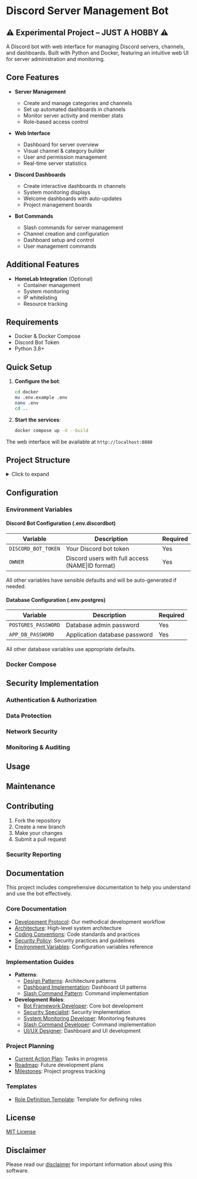# Discord Server Management Bot
## ⚠️ Experimental Project – JUST A HOBBY ⚠️

A Discord bot with web interface for managing Discord servers, channels, and dashboards. Built with Python and Docker, featuring an intuitive web UI for server administration and monitoring.

## Core Features

- **Server Management**
  - Create and manage categories and channels
  - Set up automated dashboards in channels
  - Monitor server activity and member stats
  - Role-based access control

- **Web Interface**
  - Dashboard for server overview
  - Visual channel & category builder
  - User and permission management
  - Real-time server statistics

- **Discord Dashboards**
  - Create interactive dashboards in channels
  - System monitoring displays
  - Welcome dashboards with auto-updates
  - Project management boards

- **Bot Commands**
  - Slash commands for server management
  - Channel creation and configuration
  - Dashboard setup and control
  - User management commands

## Additional Features

- **HomeLab Integration** (Optional)
  - Container management
  - System monitoring
  - IP whitelisting
  - Resource tracking

## Requirements

- Docker & Docker Compose
- Discord Bot Token
- Python 3.8+

## Quick Setup

1. **Configure the bot**:
   ```bash
   cd docker
   mv .env.example .env
   nano .env
   cd ..
   ```

2. **Start the services**:
   ```bash
   docker compose up -d --build
   ```

The web interface will be available at `http://localhost:8080`

## Project Structure

<details>
<summary>Click to expand</summary>

```plaintext
├── app/                    # Main application directory
│   ├── bot/               # Discord bot implementation
│   ├── postgres/          # Database related files
│   ├── tracker/           # IP tracking service
│   └── web/              # Web interface components
├── compose/               # Docker compose and environment files
│   ├── docker-compose.yml
│   ├── env.discordbot.example
│   ├── .env.postgres.example
│   └── init-db.sh
├── utils/                 # Utility scripts and tools
│   ├── python-shell.nix
│   ├── test_server.py
│   ├── test_server.sh
│   └── update_local.sh
└── SECURITY.md           # Security documentation
```
</details>

## Configuration

### Environment Variables

#### Discord Bot Configuration (.env.discordbot)

| Variable | Description | Required |
|----------|-------------|----------|
| `DISCORD_BOT_TOKEN` | Your Discord bot token | Yes |
| `OWNER` | Discord users with full access (NAME\|ID format) | Yes |

All other variables have sensible defaults and will be auto-generated if needed.

#### Database Configuration (.env.postgres)

| Variable | Description | Required |
|----------|-------------|----------|
| `POSTGRES_PASSWORD` | Database admin password | Yes |
| `APP_DB_PASSWORD` | Application database password | Yes |

All other database variables use appropriate defaults.

### Docker Compose


## Security Implementation

### Authentication & Authorization



### Data Protection



### Network Security



### Monitoring & Auditing



## Usage

## Maintenance

## Contributing

1. Fork the repository
2. Create a new branch
3. Make your changes
4. Submit a pull request

### Security Reporting

## Documentation

This project includes comprehensive documentation to help you understand and use the bot effectively.

### Core Documentation
- [Development Protocol](docs/core/PROTOCOL.md): Our methodical development workflow
- [Architecture](docs/core/ARCHITECTURE.md): High-level system architecture
- [Coding Conventions](docs/core/CONVENTIONS.md): Code standards and practices
- [Security Policy](docs/core/SECURITY_POLICY.md): Security practices and guidelines
- [Environment Variables](docs/core/VARIABLES.md): Configuration variables reference

### Implementation Guides
- **Patterns**:
  - [Design Patterns](docs/development/patterns/DESIGN_PATTERN.md): Architecture patterns
  - [Dashboard Implementation](docs/development/patterns/DASHBOARD_PATTERN.md): Dashboard UI patterns
  - [Slash Command Pattern](docs/development/patterns/SLASHCOMMAND_PATTERN.md): Command implementation
- **Development Roles**:
  - [Bot Framework Developer](docs/development/roles/BOT_FRAMEWORK_DEVELOPER.md): Core bot development
  - [Security Specialist](docs/development/roles/SECURITY_SPECIALIST.md): Security implementation
  - [System Monitoring Developer](docs/development/roles/SYSTEM_MONITORING_DEVELOPER.py): Monitoring features
  - [Slash Command Developer](docs/development/roles/SLASH_COMMAND_DEVELOPER.py): Command implementation
  - [UI/UX Designer](docs/development/roles/UI_UX_DESIGNER.py): Dashboard and UI development

### Project Planning
- [Current Action Plan](docs/planning/ACTION_PLAN.md): Tasks in progress
- [Roadmap](docs/planning/ROADMAP.md): Future development plans
- [Milestones](docs/planning/MILESTONES.md): Project progress tracking

### Templates
- [Role Definition Template](docs/development/template/ROLE_DEFINITION.md): Template for defining roles

## License

[MIT License](LICENSE)

## Disclaimer

Please read our [disclaimer](DISCLAIMER.md) for important information about using this software.
